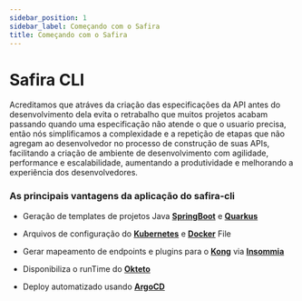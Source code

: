 ```yaml
---
sidebar_position: 1
sidebar_label: Começando com o Safira
title: Começando com o Safira
---
```


# Safira CLI

Acreditamos que atráves da criação das especificações da API antes do desenvolvimento dela evita o retrabalho que muitos projetos acabam passando quando uma especificação não atende o que o usuario precisa, então nós simplificamos a complexidade e a repetição de etapas que não agregam ao desenvolvedor no processo de construção de suas APIs, facilitando a criação de ambiente de desenvolvimento com agilidade, performance e escalabilidade, aumentando a produtividade e melhorando a experiência dos desenvolvedores.

### As principais vantagens da aplicação do safira-cli

- Geração de templates de projetos Java **[SpringBoot](https://spring.io/)** e **[Quarkus](https://quarkus.io/)**
- Arquivos de configuração do **[Kubernetes](https://kubernetes.io/pt-br/)** e **[Docker](https://www.docker.com/)** File
- Gerar mapeamento de endpoints e plugins para o **[Kong](https://konghq.com/)** via **[Insommia](https://insomnia.rest/download)**
- Disponibiliza o runTime do **[Okteto](https://okteto.com/)**

- Deploy automatizado usando **[ArgoCD](https://argo-cd.readthedocs.io/en/stable/)**